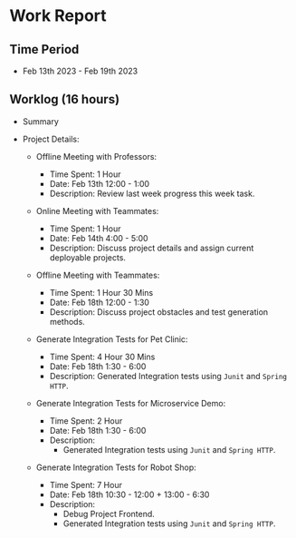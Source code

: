 #  Work Report

## Time Period

* Feb 13th 2023 -  Feb 19th 2023

## Worklog (16 hours)

* Summary

* Project Details:

    * Offline Meeting with Professors:

        * Time Spent: 1 Hour
        * Date: Feb 13th 12:00 - 1:00
        * Description: Review last week progress this week task.

    * Online Meeting with Teammates:

        * Time Spent: 1 Hour
        * Date: Feb 14th 4:00 - 5:00
        * Description: Discuss project details and assign current deployable projects.

    * Offline Meeting with Teammates:

        * Time Spent: 1 Hour 30 Mins
        * Date: Feb 18th 12:00 - 1:30
        * Description: Discuss project obstacles and test generation methods.

    * Generate Integration Tests for Pet Clinic:

        * Time Spent: 4 Hour 30 Mins
        * Date: Feb 18th 1:30 - 6:00
        * Description: Generated Integration tests using ``Junit`` and ``Spring HTTP``.

    * Generate Integration Tests for Microservice Demo:

        * Time Spent: 2 Hour
        * Date: Feb 18th 1:30 - 6:00
        * Description: 
            * Generated Integration tests using ``Junit`` and ``Spring HTTP``.

    * Generate Integration Tests for Robot Shop:

        * Time Spent: 7 Hour
        * Date: Feb 18th 10:30 - 12:00 + 13:00 - 6:30
        * Description: 
            * Debug Project Frontend.
            * Generated Integration tests using ``Junit`` and ``Spring HTTP``.
